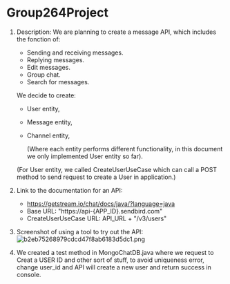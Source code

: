 # Group264Project

1. Description: We are planning to create a message API, which includes  the fonction of:
    - Sending and receiving messages.
    - Replying messages.
    - Edit messages.
    - Group chat.
    - Search for messages.

   We decide to create:
    - User entity,
    - Message entity,
    - Channel entity,
   
      (Where each entity performs different functionality, in this document we only implemented User entity so far).

   (For User entity, we called CreateUserUseCase which can call a POST method to send request to create a User in 
   application.)

2. Link to the documentation for an API:
    - https://getstream.io/chat/docs/java/?language=java
    - Base URL: "https://api-{APP_ID}.sendbird.com"
    - CreateUserUseCase URL: API_URL + "/v3/users"
3. Screenshot of using a tool to try out the API:
![b2eb75268979cdcd47f8ab6183d5dc1.png](..%2Fb2eb75268979cdcd47f8ab6183d5dc1.png)

4. We created a test method in MongoChatDB.java where we request to Creat a USER ID and other sort of stuff, to avoid 
uniqueness error, change user_id and API will create a new user and return success in console.
